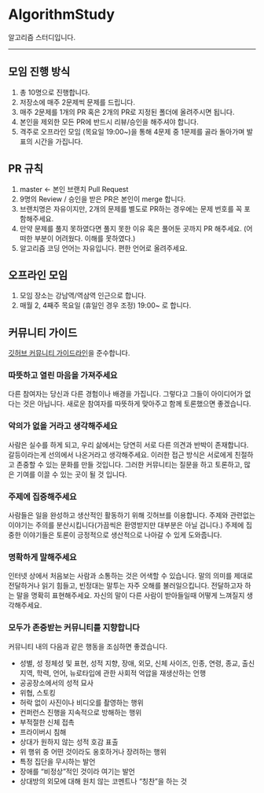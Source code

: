 # AlgorithmStudy
알고리즘 스터디입니다.

---
## 모임 진행 방식
1. 총 10명으로 진행합니다.
2. 저장소에 매주 2문제씩 문제를 드립니다.
3. 매주 2문제를 1개의 PR 혹은 2개의 PR로 지정된 폴더에 올려주시면 됩니다.
3. 본인을 제외한 모든 PR에 반드시 리뷰/승인을 해주셔야 합니다.
4. 격주로 오프라인 모임 (목요일 19:00~)을 통해 4문제 중 1문제를 골라 돌아가며 발표의 시간을 가집니다.

## PR 규칙
1. master <- 본인 브랜치 Pull Request
2. 9명의 Review / 승인을 받은 PR은 본인이 merge 합니다.
3. 브랜치명은 자유이지만, 2개의 문제를 별도로 PR하는 경우에는 문제 번호를 꼭 포함해주세요.
4. 만약 문제를 풀지 못하였다면 풀지 못한 이유 혹은 풀어둔 곳까지 PR 해주세요. (어떠한 부분이 어려웠다. 이해를 못하였다.)
5. 알고리즘 코딩 언어는 자유입니다. 편한 언어로 올려주세요.

## 오프라인 모임
1. 모임 장소는 강남역/역삼역 인근으로 합니다.
2. 매월 2, 4째주 목요일 (휴일인 경우 조정) 19:00~ 로 합니다.

## 커뮤니티 가이드
[깃허브 커뮤니티 가이드라인](https://github.blog/2016-10-19-introducing-github-community-guidelines/)을 준수합니다. 

### 따뜻하고 열린 마음을 가져주세요 
다른 참여자는 당신과 다른 경험이나 배경을 가집니다. 그렇다고 그들이 아이디어가 없다는 것은 아닙니다. 새로운 참여자를 따뜻하게 맞아주고 함께 토론했으면 좋겠습니다.

### 악의가 없을 거라고 생각해주세요
사람은 실수를 하게 되고, 우리 삶에서는 당연히 서로 다른 의견과 반박이 존재합니다. 갈등이라는게 선의에서 나온거라고 생각해주세요. 이러한 접근 방식은 서로에게 친절하고 존중할 수 있는 문화를 만들 것입니다. 그러한 커뮤니티는 질문을 하고 토론하고, 많은 기여를 이끌 수 있는 곳이 될 것 입니다.

### 주제에 집중해주세요
사람들은 일을 완성하고 생산적인 활동하기 위해 깃허브를 이용합니다. 주제와 관련없는 이야기는 주의를 분산시킵니다(가끔씩은 환영받지만 대부분은 아닐 겁니다.) 주제에 집중한 이야기들은 토론이 긍정적으로 생산적으로 나아갈 수 있게 도와줍니다.

### 명확하게 말해주세요
인터넷 상에서 처음보는 사람과 소통하는 것은 어색할 수 있습니다. 말의 의미를 제대로 전달하거나 읽기 힘들고, 빈정대는 말투는 자주 오해를 불러일으킵니다. 전달하고자 하는 말을 명확히 표현해주세요. 자신의 말이 다른 사람이 받아들일때 어떻게 느껴질지 생각해주세요.

### 모두가 존중받는 커뮤니티를 지향합니다
커뮤니티 내의 다음과 같은 행동을 조심하면 좋겠습니다.

- 성별, 성 정체성 및 표현, 성적 지향, 장애, 외모, 신체 사이즈, 인종, 연령, 종교, 출신 지역, 학력, 언어, 뉴로타입에 관한 사회적 억압을 재생산하는 언행
- 공공장소에서의 성적 묘사
- 위협, 스토킹
- 허락 없이 사진이나 비디오를 촬영하는 행위
- 컨퍼런스 진행을 지속적으로 방해하는 행위
- 부적절한 신체 접촉
- 프라이버시 침해
- 상대가 원하지 않는 성적 호감 표출
- 위 행위 중 어떤 것이라도 옹호하거나 장려하는 행위
- 특정 집단을 무시하는 발언
- 장애를 “비정상”적인 것이라 여기는 발언
- 상대방의 외모에 대해 원치 않는 코멘트나 “칭찬”을 하는 것
